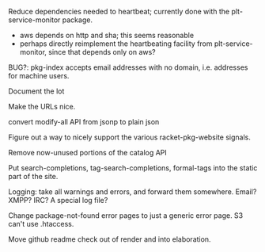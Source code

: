 Reduce dependencies needed to heartbeat; currently done with the plt-service-monitor package.
  - aws depends on http and sha; this seems reasonable
  - perhaps directly reimplement the heartbeating facility from
    plt-service-monitor, since that depends only on aws?

BUG?: pkg-index accepts email addresses with no domain, i.e. addresses for machine users.

Document the lot

Make the URLs nice.

convert modify-all API from jsonp to plain json

Figure out a way to nicely support the various racket-pkg-website signals.

Remove now-unused portions of the catalog API

Put search-completions, tag-search-completions, formal-tags into the
static part of the site.

Logging: take all warnings and errors, and forward them somewhere.
Email? XMPP? IRC? A special log file?

Change package-not-found error pages to just a generic error page. S3
can't use .htaccess.

Move github readme check out of render and into elaboration.
